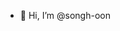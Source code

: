 - 👋 Hi, I’m @songh-oon

<!---
Songh-oon/Songh-oon is a ✨ special ✨ repository because its `README.md` (this file) appears on your GitHub profile.
You can click the Preview link to take a look at your changes.
- 💞️ I’m looking to collaborate on ...
- 👀 I’m interested in ...
- 📫 How to reach me ...
- 🌱 I’m currently learning ...
--->
